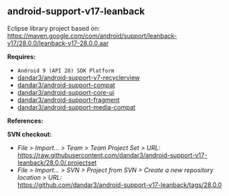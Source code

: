 ## android-support-v17-leanback

Eclipse library project based on:<br/>
https://maven.google.com/com/android/support/leanback-v17/28.0.0/leanback-v17-28.0.0.aar

**Requires:**
- `Android 9 (API 28) SDK Platform`
- [dandar3/android-support-v7-recyclerview](https://github.com/dandar3/android-support-v7-recyclerview/tree/28.0.0)
- [dandar3/android-support-compat](https://github.com/dandar3/android-support-compat/tree/28.0.0)
- [dandar3/android-support-core-ui](https://github.com/dandar3/android-support-core-ui/tree/28.0.0)
- [dandar3/android-support-fragment](https://github.com/dandar3/android-support-fragment/tree/28.0.0)
- [dandar3/android-support-media-compat](https://github.com/dandar3/android-support-media-compat/tree/28.0.0)

**References:**


**SVN checkout:**
- _File > Import... > Team > Team Project Set > URL:_<br/>
  https://raw.githubusercontent.com/dandar3/android-support-v17-leanback/28.0.0/.projectset
- _File > Import... > SVN > Project from SVN > Create a new repository location > URL:_<br/>
  https://github.com/dandar3/android-support-v17-leanback/tags/28.0.0
